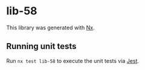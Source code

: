 # lib-58

This library was generated with [Nx](https://nx.dev).

## Running unit tests

Run `nx test lib-58` to execute the unit tests via [Jest](https://jestjs.io).
